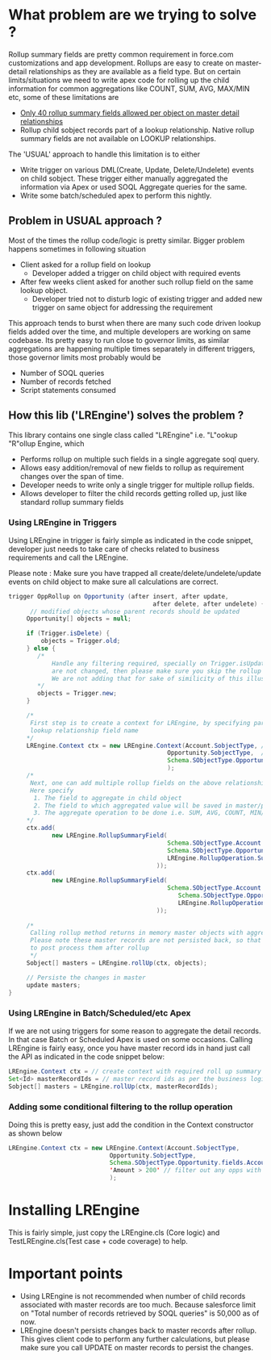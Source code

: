 # What problem are we trying to solve ?

Rollup summary fields are pretty common requirement in force.com customizations and app development. Rollups are easy to create on master-detail relationships as they are available as a field type. But on certain limits/situations we need to write apex code for rolling up the child information for common aggregations like COUNT, SUM, AVG, MAX/MIN etc, some of these limitations are
 * [Only 40 rollup summary fields allowed per object on master detail relationships](https://help.salesforce.com/articleView?id=000213287&type=1)
 * Rollup child sobject records part of a lookup relationship. Native rollup summary fields are not available on LOOKUP relationships.

The 'USUAL' approach to handle this limitation is to either
 * Write trigger on various DML(Create, Update, Delete/Undelete) events on child sobject. These trigger either manually aggregated the information via Apex or used SOQL Aggregate queries for the same.   
 * Write some batch/scheduled apex to perform this nightly.

## Problem in USUAL approach ?
Most of the times the rollup code/logic is pretty similar. Bigger problem happens sometimes in following situation
 * Client asked for a rollup field on lookup
   * Developer added a trigger on child object with required events
 * After few weeks client asked for another such rollup field on the same lookup object.
   * Developer tried not to disturb logic of existing trigger and added new trigger on same object for addressing the requirement

 This approach tends to burst when there are many such code driven lookup fields added over the time, and multiple developers are working on same codebase. Its pretty easy to run close to governor limits, as similar aggregations are happening multiple times separately in different triggers, those governor limits most probably would be
  - Number of SOQL queries
  - Number of records fetched
  - Script statements consumed

## How this lib ('LREngine') solves the problem ?
This library contains one single class called "LREngine" i.e. "L"ookup "R"ollup Engine, which 
 * Performs rollup on multiple such fields in a single aggregate soql query. 
 * Allows easy addition/removal of new fields to rollup as requirement changes over the span of time.
 * Developer needs to write only a single trigger for multiple rollup fields.
 * Allows developer to filter the child records getting rolled up, just like standard rollup summary fields

### Using LREngine in Triggers
Using LREngine in trigger is fairly simple as indicated in the code snippet, developer just needs to take care of checks related to business requirements and call the LREngine. 

Please note : Make sure you have trapped all create/delete/undelete/update events on child object to make sure all calculations are correct.

```java
trigger OppRollup on Opportunity (after insert, after update, 
                                        after delete, after undelete) {
      // modified objects whose parent records should be updated
     Opportunity[] objects = null;   

     if (Trigger.isDelete) {
         objects = Trigger.old;
     } else {
        /*
            Handle any filtering required, specially on Trigger.isUpdate event. If the rolled up fields
            are not changed, then please make sure you skip the rollup operation.
            We are not adding that for sake of similicity of this illustration.
        */ 
        objects = Trigger.new;
     }

     /*
      First step is to create a context for LREngine, by specifying parent and child objects and
      lookup relationship field name
     */
     LREngine.Context ctx = new LREngine.Context(Account.SobjectType, // parent object
                                            Opportunity.SobjectType,  // child object
                                            Schema.SObjectType.Opportunity.fields.AccountId // relationship field name
                                            );     
     /*
      Next, one can add multiple rollup fields on the above relationship. 
      Here specify 
       1. The field to aggregate in child object
       2. The field to which aggregated value will be saved in master/parent object
       3. The aggregate operation to be done i.e. SUM, AVG, COUNT, MIN/MAX
     */
     ctx.add(
            new LREngine.RollupSummaryField(
                                            Schema.SObjectType.Account.fields.AnnualRevenue,
                                            Schema.SObjectType.Opportunity.fields.Amount,
                                            LREngine.RollupOperation.Sum 
                                         )); 
     ctx.add(
            new LREngine.RollupSummaryField(
                                            Schema.SObjectType.Account.fields.SLAExpirationDate__c,
                                               Schema.SObjectType.Opportunity.fields.CloseDate,
                                               LREngine.RollupOperation.Max
                                         ));                                       
	 
     /* 
      Calling rollup method returns in memory master objects with aggregated values in them. 
      Please note these master records are not persisted back, so that client gets a chance 
      to post process them after rollup
      */ 
     Sobject[] masters = LREngine.rollUp(ctx, objects);    

     // Persiste the changes in master
     update masters;
}
```

### Using LREngine in Batch/Scheduled/etc Apex 
If we are not using triggers for some reason to aggregate the detail records. In that case Batch or Scheduled Apex is used on some occasions. Calling LREngine is fairly easy, once you have master record ids in hand just call the API as indicated in the code snippet below:

```java
LREngine.Context ctx = // create context with required roll up summary fields as shown in above code snippet
Set<Id> masterRecordIds = // master record ids as per the business logic
Sobject[] masters = LREngine.rollUp(ctx, masterRecordIds);   
```

### Adding some conditional filtering to the rollup operation
Doing this is pretty easy, just add the condition in the Context constructor as shown below 
```java
LREngine.Context ctx = new LREngine.Context(Account.SobjectType, 
	                        Opportunity.SobjectType, 
	                        Schema.SObjectType.Opportunity.fields.AccountId,
	                        'Amount > 200' // filter out any opps with amount less than 200
	                        );

```
# Installing LREngine
This is fairly simple, just copy the LREngine.cls (Core logic) and TestLREngine.cls(Test case + code coverage) to help. 

# Important points
 * Using LREngine is not recommended when number of child records associated with master records are too much. Because salesforce limit on "Total number of records retrieved by SOQL queries" is 50,000 as of now. 
 * LREngine doesn't persists changes back to master records after rollup. This gives client code to perform any further calculations, but please make sure you call UPDATE on master records to persist the changes.
